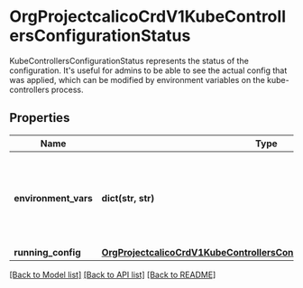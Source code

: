 # OrgProjectcalicoCrdV1KubeControllersConfigurationStatus

KubeControllersConfigurationStatus represents the status of the configuration. It's useful for admins to be able to see the actual config that was applied, which can be modified by environment variables on the kube-controllers process.
## Properties
Name | Type | Description | Notes
------------ | ------------- | ------------- | -------------
**environment_vars** | **dict(str, str)** | EnvironmentVars contains the environment variables on the kube-controllers that influenced the RunningConfig. | [optional] 
**running_config** | [**OrgProjectcalicoCrdV1KubeControllersConfigurationStatusRunningConfig**](OrgProjectcalicoCrdV1KubeControllersConfigurationStatusRunningConfig.md) |  | [optional] 

[[Back to Model list]](../README.md#documentation-for-models) [[Back to API list]](../README.md#documentation-for-api-endpoints) [[Back to README]](../README.md)


